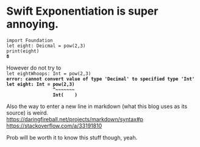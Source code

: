# Swift Exponentiation is super annoying.

`import Foundation`  
`let eight: Deicmal = pow(2,3)`  
`print(eight)`  
**`8`**

However do not try to  
`let eightWhoops: Int = pow(2,3)`   
**`error: cannot convert value of type 'Decimal' to specified type 'Int'`**  
**`let eight: Int = pow(2,3)`**  
**`                 ^~~~~~~~`**  
**`                 Int(    )`**  

Also the way to enter a new line in markdown (what this blog uses as its source) is weird.  
https://daringfireball.net/projects/markdown/syntax#p  
https://stackoverflow.com/a/33191810  

Prob will be worth it to know this stuff though, yeah.
